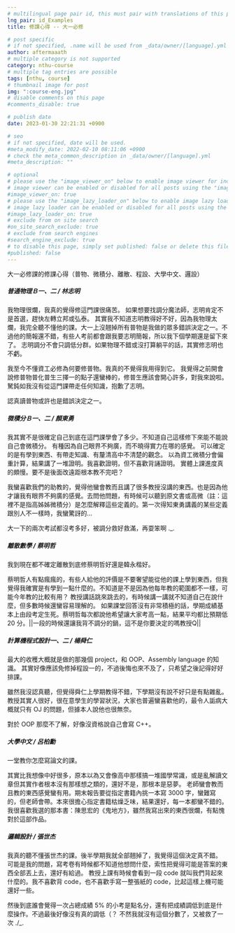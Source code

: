 ```yaml
---
# multilingual page pair id, this must pair with translations of this page. (This name must be unique)
lng_pair: id_Examples
title: 修課心得 -- 大一必修

# post specific
# if not specified, .name will be used from _data/owner/[language].yml
author: aftermaaath
# multiple category is not supported
category: nthu-course 
# multiple tag entries are possible
tags: [nthu, course]
# thumbnail image for post
img: ":course-eng.jpg"
# disable comments on this page
#comments_disable: true

# publish date
date: 2023-01-30 22:21:31 +0900

# seo
# if not specified, date will be used.
#meta_modify_date: 2022-02-10 08:11:06 +0900
# check the meta_common_description in _data/owner/[language].yml
#meta_description: ""

# optional
# please use the "image_viewer_on" below to enable image viewer for individual pages or posts (_posts/ or [language]/_posts folders).
# image viewer can be enabled or disabled for all posts using the "image_viewer_posts: true" setting in _data/conf/main.yml.
#image_viewer_on: true
# please use the "image_lazy_loader_on" below to enable image lazy loader for individual pages or posts (_posts/ or [language]/_posts folders).
# image lazy loader can be enabled or disabled for all posts using the "image_lazy_loader_posts: true" setting in _data/conf/main.yml.
#image_lazy_loader_on: true
# exclude from on site search
#on_site_search_exclude: true
# exclude from search engines
#search_engine_exclude: true
# to disable this page, simply set published: false or delete this file
#published: false
---
```


<!-- outline-start -->

大一必修課的修課心得（普物、微積分、離散、程設、大學中文、邏設）

<!-- outline-end -->

##### 普通物理Ｂ一、二 / 林志明
我物理很爛，我真的覺得修這門課很痛苦。
如果想要找調分魔法師，志明肯定不是首選，趕快左轉立邦或弘泰。
其實我不知道志明教得好不好，因為我物理太爛，我完全聽不懂他的課。大一上沒翹掉所有普物是我做的眾多錯誤決定之一。不過他的簡報還不錯，有些人考前都會跟我要志明簡報，所以我下個學期還是留下來了。
志明調分不會只調低分群。如果物理不錯或沒打算躺平的話，其實修志明也不虧。

我至今不懂資工必修為何要修普物。我真的不覺得我用得到它。
我覺得之前開會說修普物普化普生三擇一的點子還蠻棒的，修普生應該會開心許多，對我來說啦。
駑鈍如我沒有從這門課帶走任何知識，抱歉了志明。

認真讀普物或許也是錯誤決定之一。

##### 微積分Ｂ一、二 / 顏東勇
我其實不是很確定自己到底在這門課學會了多少。不知道自己這樣修下來能不能說自己會微積分。
有種因為自己眼界不夠廣，而不曉得實力在哪的感覺。
可以確定的是有學到東西、有帶走知識、有釐清高中不清楚的觀念。
以為資工微積分會偏重計算，結果講了一堆證明。我喜歡證明，但不喜歡背誦證明。
實體上課進度真的頗慢。要不是後面改遠距根本教不完吧？

我蠻喜歡我們的助教的，覺得他蠻會教而且講了很多教授沒講的東西。也是因為他才讓我有眼界不夠廣的感覺。去問他問題，有時候可以聽到原文書或高微（註：這裡不是指高姊姊微積分）是怎麼解釋這些定義的。第一次得知東勇講義的某些定義跟別人不一樣時，我蠻驚訝的...

大一下的兩次考試都沒考多好，被調分救好救滿，再耍笨啊 .\_.


##### 離散數學 / 蔡明哲
我到現在都不確定離散到底修蔡明哲好還是韓永楷好。

蔡明哲人有點瘋瘋的，有些人給他的評價是不要奢望能從他的課上學到東西，但我覺得我確實是有學到一點什麼的。不知道是不是因為他每年教的範圍都不一樣，可能今年教的比較有用？
教授講話跳來跳去的，有時候講一講就不知道自己在說什麼，但多數時候還蠻容易理解的。
如果課堂回答沒有非常積極的話，學期成績基本上由段考定生死。蔡明哲每次都說他希望讓大家考高一點，結果平均都比預期低 20 分。||一段的時候還讓我背不調分的鍋，這不是你要決定的嗎教授Q||


##### 計算機程式設計一、二 / 楊舜仁
最大的收穫大概就是做的那幾個 project，和 OOP、Assembly language 的知識。
其實好像應該免修掉程設一的，不過後悔也來不及了，只希望之後記得好好排課。

雖然我沒認真聽，但覺得舜仁上學期教得不錯，下學期沒有說不好只是有點雜亂。教授其實人很好，很在意學生的學習狀況，大家也普遍蠻喜歡他的，最令人詬病大概就只有 OJ 的問題，但據本人說他也很無奈。

對於 OOP 那麼不了解，好像沒資格說自己會寫 C++。


##### 大學中文 / 呂柏勳
一堂教你怎麼寫論文的課。

其實比我想像中好很多，原本以為又會像高中那樣搞一堆國學常識，或是亂解讀文章但其實作者根本沒有那樣想之類的，還好不是，那根本是惡夢。
老師蠻會教而且教的東西感覺蠻有用。期末報告要從指定書籍內挑一本寫 3000 字，蠻難寫的，但老師會帶。本來很擔心指定書籍枯燥乏味，結果還好，每一本都蠻不錯的。我很喜歡我選的那本書：陳思宏的《鬼地方》，雖然我寫出來的東西很爛，有點愧對於這部作品。


##### 邏輯設計 / 張世杰
我真的聽不懂張世杰的課。後半學期我就全部翹掉了，我覺得這個決定真不錯。
可能是我的問題，寫考卷有時候都不知道他想問什麼，索性把覺得可能是答案的東西全部丟上去，還好有給過。
教授上課有時候會看到一段 code 就叫我們背起來什麼的。我不喜歡背 code，也不喜歡手寫一整張紙的 code，比起這樣上機可能還好一些。

然後到底誰會覺得一次占總成績 5% 的小考是點名分，還有把成績調低到底是什麼操作。不過最後好像沒有真的調低（？ 不然我就沒有這個分數了，又被救了一次 ./_.

